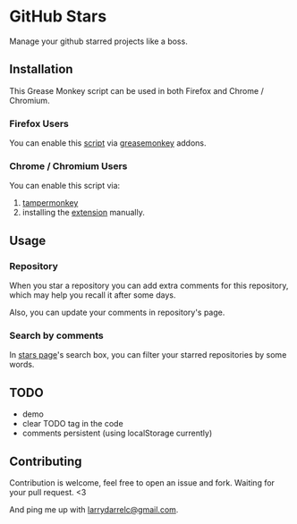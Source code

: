 # GitHub Stars

Manage your github starred projects like a boss.


## Installation

This Grease Monkey script can be used in both Firefox and Chrome / Chromium.

### Firefox Users

You can enable this [script](github-stars.js) via [greasemonkey](https://addons.mozilla.org/en-US/firefox/addon/greasemonkey/) addons.

### Chrome / Chromium Users

You can enable this script via:

1. [tampermonkey](https://chrome.google.com/webstore/detail/tampermonkey/dhdgffkkebhmkfjojejmpbldmpobfkfo?hl=en)
1. installing the [extension](github-stars.crx) manually.


## Usage

### Repository

When you star a repository you can add extra comments for this repository, which may help you recall it after some days.


Also, you can update your comments in repository's page.


### Search by comments

In [stars page](https://github.com/stars)'s search box, you can filter your starred repositories by some words.


## TODO

* demo
* clear TODO tag in the code
* comments persistent (using localStorage currently)


## Contributing

Contribution is welcome, feel free to open an issue and fork. Waiting for your pull request. <3

And ping me up with [larrydarrelc@gmail.com](mailto:larrydarrelc@gmail.com).
